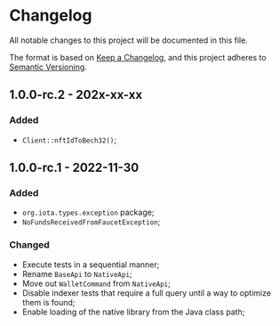 # Changelog

All notable changes to this project will be documented in this file.

The format is based on [Keep a Changelog](https://keepachangelog.com/en/1.0.0/),
and this project adheres to [Semantic Versioning](https://semver.org/spec/v2.0.0.html).

<!-- ## Unreleased - YYYY-MM-DD

### Added

### Changed

### Deprecated

### Removed

### Fixed

### Security -->

## 1.0.0-rc.2 - 202x-xx-xx

### Added

- `Client::nftIdToBech32()`;

## 1.0.0-rc.1 - 2022-11-30

### Added

- `org.iota.types.exception` package;
- `NoFundsReceivedFromFaucetException`;

### Changed

- Execute tests in a sequential manner;
- Rename `BaseApi` to `NativeApi`;
- Move out `WalletCommand` from `NativeApi`;
- Disable indexer tests that require a full query until a way to optimize them is found;
- Enable loading of the native library from the Java class path;

<!--
## 1.0.0-rc.2 - 2022-11-01

### Added

- Allow integers values in QueryParams;
- Added following methods to the `MiscellaneousApi`:
  - `getTokenSupply()`;
  - `getProtocolParameters()`;

### Changed

- Improve performance of tests by avoiding unnecessary indexer requests;

## 1.0.0-rc.1 - 2022-09-29

### Added

- Client APIs:
    - `BaseApi`;
    - `HighLevelApi`;
    - `MiscellaneousApi`;
    - `NodeCoreApi`;
    - `NodeIndexerApi`;
    - `UtilsApi`;

- Examples:
    - `CreateBlock`;
    - `GenerateAddresses`
    - `GenerateMnemonic`;
    - `GetBlock`;
    - `GetBlockMetadata`;
    - `GetBlockRaw`;
    - `GetHealth`;
    - `GetInfo`;
    - `GetMilestoneById`;
    - `GetMilestoneByIdRaw`;
    - `GetMilestoneByIndex`;
    - `GetMilestoneByIndexRaw`;
    - `GetOutputs`;
    - `GetReceipts`;
    - `GetReceiptsMigratedAt`;
    - `GetTips`;
    - `GetTreasury`;
    - `GetUtxoChangesById`;
    - `GetUtxoChangesByIndex`;
    - `PostBlock`;
    - `PostBlockRaw`;
    - `PrepareAndSignTransaction`;

### Changed

- Rust interaction through a JSON passing approach;

### Removed

- All glue code;
-->